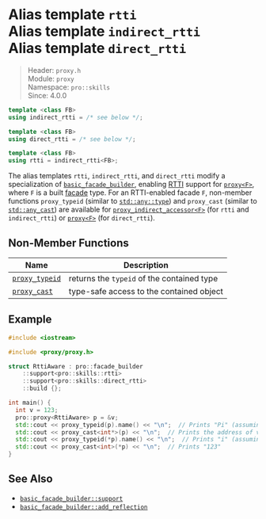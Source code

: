 # Alias template `rtti`<br />Alias template `indirect_rtti`<br />Alias template `direct_rtti`

> Header: `proxy.h`  
> Module: `proxy`  
> Namespace: `pro::skills`  
> Since: 4.0.0

```cpp
template <class FB>
using indirect_rtti = /* see below */;

template <class FB>
using direct_rtti = /* see below */;

template <class FB>
using rtti = indirect_rtti<FB>;
```

The alias templates `rtti`, `indirect_rtti`, and `direct_rtti` modify a specialization of [`basic_facade_builder`](../basic_facade_builder/README.md), enabling [RTTI](https://en.wikipedia.org/wiki/Run-time_type_information) support for [`proxy<F>`](../proxy/README.md), where `F` is a built [facade](../facade.md) type. For an RTTI-enabled facade `F`, non-member functions `proxy_typeid` (similar to [`std::any::type`](https://en.cppreference.com/w/cpp/utility/any/type)) and `proxy_cast` (similar to [`std::any_cast`](https://en.cppreference.com/w/cpp/utility/any/any_cast)) are available for [`proxy_indirect_accessor<F>`](../proxy_indirect_accessor.md) (for `rtti` and `indirect_rtti`) or [`proxy<F>`](../proxy/README.md) (for `direct_rtti`).

## Non-Member Functions

| Name                              | Description                                |
| --------------------------------- | ------------------------------------------ |
| [`proxy_typeid`](proxy_typeid.md) | returns the `typeid` of the contained type |
| [`proxy_cast`](proxy_cast.md)     | type-safe access to the contained object   |

## Example

```cpp
#include <iostream>

#include <proxy/proxy.h>

struct RttiAware : pro::facade_builder
    ::support<pro::skills::rtti>
    ::support<pro::skills::direct_rtti>
    ::build {};

int main() {
  int v = 123;
  pro::proxy<RttiAware> p = &v;
  std::cout << proxy_typeid(p).name() << "\n";  // Prints "Pi" (assuming GCC)
  std::cout << proxy_cast<int*>(p) << "\n";  // Prints the address of v
  std::cout << proxy_typeid(*p).name() << "\n";  // Prints "i" (assuming GCC)
  std::cout << proxy_cast<int>(*p) << "\n";  // Prints "123"
}
```

## See Also

- [`basic_facade_builder::support`](../basic_facade_builder/support.md)
- [`basic_facade_builder::add_reflection`](../basic_facade_builder/add_reflection.md)
